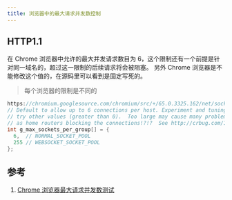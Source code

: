 ```yaml
---
title: 浏览器中的最大请求并发数控制
---
```


## HTTP1.1

在 Chrome 浏览器中允许的最大并发请求数目为 6，这个限制还有一个前提是针对同一域名的，超过这一限制的后续请求将会被阻塞。
另外 Chrome 浏览器是不能修改这个值的，在源码里可以看到是固定写死的。

> 每个浏览器的限制是不同的

```c
https://chromium.googlesource.com/chromium/src/+/65.0.3325.162/net/socket/client_socket_pool_manager.cc#44
// Default to allow up to 6 connections per host. Experiment and tuning may
// try other values (greater than 0).  Too large may cause many problems, such
// as home routers blocking the connections!?!?  See http://crbug.com/12066.
int g_max_sockets_per_group[] = {
  6,  // NORMAL_SOCKET_POOL
  255 // WEBSOCKET_SOCKET_POOL
};
```

## 参考

1. [Chrome 浏览器最大请求并发数测试](https://www.zhihu.com/zvideo/1270801926901743616)
